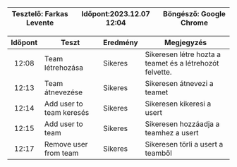 |Tesztelő: Farkas Levente| Időpont:2023.12.07 12:04| Böngésző: Google Chrome|
| -------------------------------------|----------|-------------------------|

| Időpont | Teszt                | Eredmény | Megjegyzés                                                            |
|:-------:|----------------------|----------|-----------------------------------------------------------------------|
|12:08| Team létrehozása | Sikeres|Sikeresen létre hozta a teamet és a létrehozót felvette.|
|12:13| Team átnevezése | Sikeres| Sikeresen átnevezi a teamet|
|12:14| Add user to team keresés| Sikeres| Sikeresen kikeresi a usert|
|12:15| Add user to team| Sikeres| Sikeresen hozzáadja a teamhez a usert|
|12:17| Remove user from team| Sikeres| Sikeresen törli a usert a teamből|